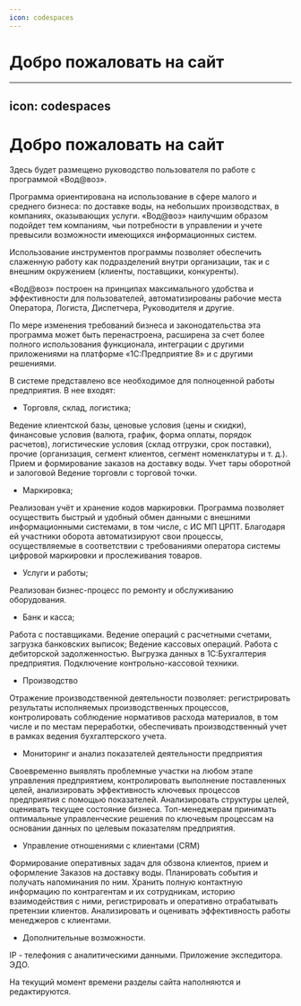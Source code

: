 ```yaml
---
icon: codespaces
---
```


# Добро пожаловать на сайт

---
icon: codespaces
---

# Добро пожаловать на сайт

Здесь будет размещено руководство пользователя по работе с программой «Вод@воз».

Программа ориентирована на использование в сфере малого и среднего бизнеса: по доставке воды, на небольших производствах, в компаниях, оказывающих услуги. «Вод@воз» наилучшим образом подойдет тем компаниям, чьи потребности в управлении и учете превысили возможности имеющихся информационных систем.

Использование инструментов программы позволяет обеспечить слаженную работу как подразделений внутри организации, так и с внешним окружением (клиенты, поставщики, конкуренты).

«Вод@воз» построен на принципах максимального удобства и эффективности для пользователей, автоматизированы рабочие места Оператора, Логиста, Диспетчера, Руководителя и другие.

По мере изменения требований бизнеса и законодательства эта программа может быть перенастроена, расширена за счет более полного использования функционала, интеграции с другими приложениями на платформе «1С:Предприятие 8» и с другими решениями.

В системе представлено все необходимое для полноценной работы предприятия. В нее входят: 

- Торговля, склад, логистика;

Ведение клиентской базы, ценовые условия (цены и скидки), финансовые условия (валюта, график, форма оплаты, порядок расчетов), логистические условия (склад отгрузки, срок поставки), прочие (организация, сегмент клиентов, сегмент номенклатуры и т. д.). Прием и формирование заказов на доставку воды. Учет тары оборотной и залоговой
Ведение торговли с торговой точки.

- Маркировка;

Реализован учёт и хранение кодов маркировки. Программа позволяет осуществить быстрый и удобный обмен данными с внешними информационными системами, в том числе, с ИС МП ЦРПТ. Благодаря ей участники оборота автоматизируют свои процессы, осуществляемые в соответствии с требованиями оператора системы цифровой маркировки и прослеживания товаров.

- Услуги и работы;

Реализован бизнес-процесс по ремонту и обслуживанию оборудования.

- Банк и касса;

Работа с поставщиками. Ведение операций с расчетными счетами, загрузка банковских выписок; Ведение кассовых операций.
Работа с дебиторской задолженностью. Выгрузка данных в 1С:Бухгалтерия предприятия. Подключение контрольно-кассовой техники.

- Производство 

Отражение производственной деятельности позволяет:
регистрировать результаты исполняемых производственных процессов, контролировать соблюдение нормативов расхода материалов, в том числе и по местам переработки, обеспечивать производственный учет в рамках ведения бухгалтерского учета.

- Мониторинг и анализ показателей деятельности предприятия

Своевременно выявлять проблемные участки на любом этапе управления предприятием, контролировать выполнение поставленных целей, анализировать эффективность ключевых процессов предприятия с помощью показателей. Анализировать структуры целей, оценивать текущее состояние бизнеса. Топ-менеджерам принимать оптимальные управленческие решения по ключевым процессам на основании данных по целевым показателям предприятия.

- Управление отношениями с клиентами (CRM)

Формирование оперативных задач для обзвона клиентов, прием и оформление Заказов на доставку воды. Планировать события и получать напоминания по ним. Хранить полную контактную информацию по контрагентам и их сотрудникам, историю взаимодействия с ними, регистрировать и оперативно отрабатывать претензии клиентов. Анализировать и оценивать эффективность работы менеджеров с клиентами.

- Дополнительные возможности.

IP - телефония с аналитическими данными. Приложение экспедитора. ЭДО.

На текущий момент времени разделы сайта наполняются и редактируются. 




 




